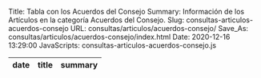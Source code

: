 Title: Tabla con los Acuerdos del Consejo
Summary: Información de los Artículos en la categoría Acuerdos del Consejo.
Slug: consultas-articulos-acuerdos-consejo
URL: consultas/articulos/acuerdos-consejo/
Save_As: consultas/articulos/acuerdos-consejo/index.html
Date: 2020-12-16 13:29:00
JavaScripts: consultas-articulos-acuerdos-consejo.js


<table id="articulosAcuerdosConsejo" class="table" style="width:100%">
<thead>
<th>date</th>
<th>title</th>
<th>summary</th>
</thead>
</table>
